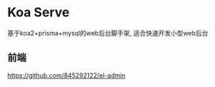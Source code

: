 # Koa Serve

基于koa2+prisma+mysql的web后台脚手架, 适合快速开发小型web后台

## 前端

https://github.com/845292122/el-admin
